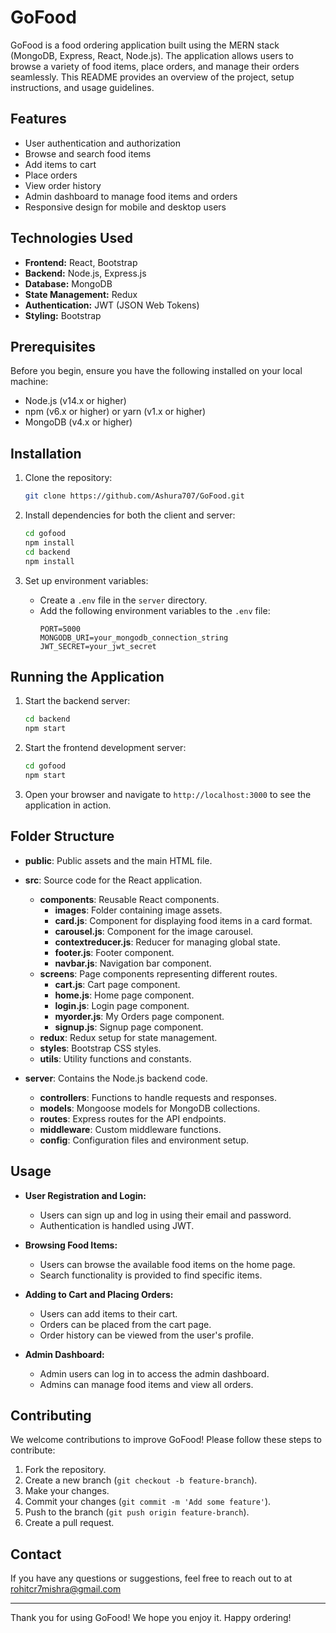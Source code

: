 # GoFood

GoFood is a food ordering application built using the MERN stack (MongoDB, Express, React, Node.js). The application allows users to browse a variety of food items, place orders, and manage their orders seamlessly. This README provides an overview of the project, setup instructions, and usage guidelines.

## Features

- User authentication and authorization
- Browse and search food items
- Add items to cart
- Place orders
- View order history
- Admin dashboard to manage food items and orders
- Responsive design for mobile and desktop users

## Technologies Used

- **Frontend:** React, Bootstrap
- **Backend:** Node.js, Express.js
- **Database:** MongoDB
- **State Management:** Redux
- **Authentication:** JWT (JSON Web Tokens)
- **Styling:** Bootstrap

## Prerequisites

Before you begin, ensure you have the following installed on your local machine:

- Node.js (v14.x or higher)
- npm (v6.x or higher) or yarn (v1.x or higher)
- MongoDB (v4.x or higher)

## Installation

1. Clone the repository:
   ```bash
   git clone https://github.com/Ashura707/GoFood.git
   ```

2. Install dependencies for both the client and server:
   ```bash
   cd gofood
   npm install
   cd backend
   npm install
   ```

3. Set up environment variables:
   - Create a `.env` file in the `server` directory.
   - Add the following environment variables to the `.env` file:
     ```env
     PORT=5000
     MONGODB_URI=your_mongodb_connection_string
     JWT_SECRET=your_jwt_secret
     ```

## Running the Application

1. Start the backend server:
   ```bash
   cd backend
   npm start
   ```

2. Start the frontend development server:
   ```bash
   cd gofood
   npm start
   ```

3. Open your browser and navigate to `http://localhost:3000` to see the application in action.

## Folder Structure


  - **public**: Public assets and the main HTML file.
  - **src**: Source code for the React application.
    - **components**: Reusable React components.
      - **images**: Folder containing image assets.
      - **card.js**: Component for displaying food items in a card format.
      - **carousel.js**: Component for the image carousel.
      - **contextreducer.js**: Reducer for managing global state.
      - **footer.js**: Footer component.
      - **navbar.js**: Navigation bar component.
    - **screens**: Page components representing different routes.
      - **cart.js**: Cart page component.
      - **home.js**: Home page component.
      - **login.js**: Login page component.
      - **myorder.js**: My Orders page component.
      - **signup.js**: Signup page component.
    - **redux**: Redux setup for state management.
    - **styles**: Bootstrap CSS styles.
    - **utils**: Utility functions and constants.
    
- **server**: Contains the Node.js backend code.
  - **controllers**: Functions to handle requests and responses.
  - **models**: Mongoose models for MongoDB collections.
  - **routes**: Express routes for the API endpoints.
  - **middleware**: Custom middleware functions.
  - **config**: Configuration files and environment setup.

## Usage

- **User Registration and Login:**
  - Users can sign up and log in using their email and password.
  - Authentication is handled using JWT.

- **Browsing Food Items:**
  - Users can browse the available food items on the home page.
  - Search functionality is provided to find specific items.

- **Adding to Cart and Placing Orders:**
  - Users can add items to their cart.
  - Orders can be placed from the cart page.
  - Order history can be viewed from the user's profile.

- **Admin Dashboard:**
  - Admin users can log in to access the admin dashboard.
  - Admins can manage food items and view all orders.

## Contributing

We welcome contributions to improve GoFood! Please follow these steps to contribute:

1. Fork the repository.
2. Create a new branch (`git checkout -b feature-branch`).
3. Make your changes.
4. Commit your changes (`git commit -m 'Add some feature'`).
5. Push to the branch (`git push origin feature-branch`).
6. Create a pull request.


## Contact

If you have any questions or suggestions, feel free to reach out to at rohitcr7mishra@gmail.com

---

Thank you for using GoFood! We hope you enjoy it. Happy ordering!
